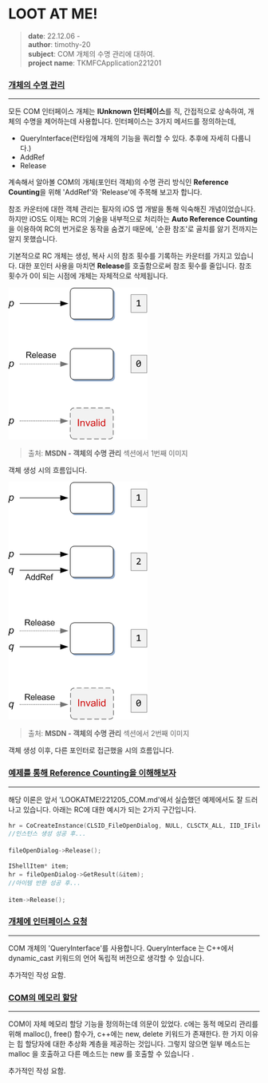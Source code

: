 # LOOT AT ME!

> **date**: 22.12.06 - <br>
> **author**: timothy-20 <br>
> **subject**: COM 개체의 수명 관리에 대하여.<br>
> **project name**: TKMFCApplication221201

### [개체의 수명 관리](https://learn.microsoft.com/ko-kr/windows/win32/learnwin32/managing-the-lifetime-of-an-object)

---
모든 COM 인터페이스 개체는 **IUnknown 인터페이스**를 직, 간접적으로 상속하여, 개체의 수명을 제어하는데 사용합니다.
인터페이스는 3가지 메서드를 정의하는데,
- QueryInterface(런타임에 개체의 기능을 쿼리할 수 있다. 추후에 자세히 다룹니다.)
- AddRef
- Release

계속해서 알아볼 COM의 개체(포인터 객체)의 수명 관리 방식인 **Reference Counting**을 위해 'AddRef'와 'Release'에 주목해 보고자 합니다.

참조 카운터에 대한 객체 관리는 필자의 iOS 앱 개발을 통해 익숙해진 개념이었습니다. 하지만 iOS도 이제는 RC의 기술을 내부적으로 처리하는 
**Auto Reference Counting**을 이용하여 RC의 번거로운 동작을 숨겼기 때문에, '순환 참조'로 골치를 앓기 전까지는 알지 못했습니다.


기본적으로 RC 개체는 생성, 복사 시의 참조 횟수를 기록하는 카운터를 가지고 있습니다.
대한 포인터 사용을 마치면 **Release**를 호출함으로써 참조 횟수를 줄입니다. 참조 횟수가 0이 되는 시점에 개체는 자체적으로 삭제됩니다.

<img src="public/com-rc-image-01.png">

> 출처: **MSDN - 객체의 수명 관리** 섹션에서 1번째 이미지

객체 생성 시의 흐름입니다.

<img src="public/com-rc-image-02.png">

> 출처: **MSDN - 객체의 수명 관리** 섹션에서 2번째 이미지 

객체 생성 이후, 다른 포인터로 접근했을 시의 흐름입니다.

### [예제를 통해 Reference Counting을 이해해보자](https://learn.microsoft.com/en-us/windows/win32/learnwin32/managing-the-lifetime-of-an-object#example)

---
해당 이론은 앞서 'LOOKATME!221205_COM.md'에서 실습했던 예제에서도 잘 드러나고 있습니다. 아래는 RC에 대한 예시가 되는 2가지 구간입니다.

```c++
hr = CoCreateInstance(CLSID_FileOpenDialog, NULL, CLSCTX_ALL, IID_IFileOpenDialog, reinterpret_cast<void**>(&fileOpenDialog));
//인스턴스 생성 성공 후...

fileOpenDialog->Release();
```

```c++
IShellItem* item;
hr = fileOpenDialog->GetResult(&item);
//아이템 반환 성공 후...

item->Release();
```

### [개체에 인터페이스 요청](https://learn.microsoft.com/en-us/windows/win32/learnwin32/asking-an-object-for-an-interface)

---
COM 개체의 'QueryInterface'를 사용합니다.
QueryInterface 는 C++에서 dynamic_cast 키워드의 언어 독립적 버전으로 생각할 수 있습니다.

추가적인 작성 요함.

### [COM의 메모리 할당](https://learn.microsoft.com/en-us/windows/win32/learnwin32/memory-allocation-in-com)

---
COM이 자체 메모리 할당 기능을 정의하는데 의문이 있었다. c에는 동적 메모리 관리를 위해 malloc(), free() 함수가, 
c++에는 new, delete 키워드가 존재한다.
한 가지 이유는 힙 할당자에 대한 추상화 계층을 제공하는 것입니다. 
그렇지 않으면 일부 메소드는 malloc 을 호출하고 다른 메소드는 new 를 호출할 수 있습니다 .

추가적인 작성 요함.